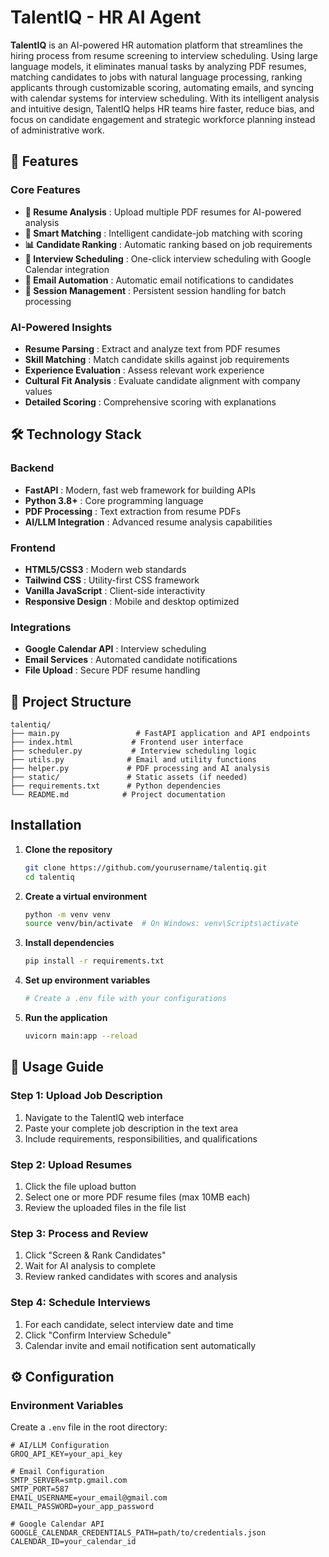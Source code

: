 # TalentIQ - HR AI Agent

**TalentIQ** is an AI-powered HR automation platform that streamlines the hiring process from resume screening to interview scheduling. Using large language models, it eliminates manual tasks by analyzing PDF resumes, matching candidates to jobs with natural language processing, ranking applicants through customizable scoring, automating emails, and syncing with calendar systems for interview scheduling. With its intelligent analysis and intuitive design, TalentIQ helps HR teams hire faster, reduce bias, and focus on candidate engagement and strategic workforce planning instead of administrative work.

## 🚀 Features

### Core Features

- **📄 Resume Analysis** : Upload multiple PDF resumes for AI-powered analysis
- **🎯 Smart Matching** : Intelligent candidate-job matching with scoring
- **📊 Candidate Ranking** : Automatic ranking based on job requirements
- **📅 Interview Scheduling** : One-click interview scheduling with Google Calendar integration
- **📧 Email Automation** : Automatic email notifications to candidates
- **💼 Session Management** : Persistent session handling for batch processing

### AI-Powered Insights

- **Resume Parsing** : Extract and analyze text from PDF resumes
- **Skill Matching** : Match candidate skills against job requirements
- **Experience Evaluation** : Assess relevant work experience
- **Cultural Fit Analysis** : Evaluate candidate alignment with company values
- **Detailed Scoring** : Comprehensive scoring with explanations

## 🛠️ Technology Stack

### Backend

- **FastAPI** : Modern, fast web framework for building APIs
- **Python 3.8+** : Core programming language
- **PDF Processing** : Text extraction from resume PDFs
- **AI/LLM Integration** : Advanced resume analysis capabilities

### Frontend

- **HTML5/CSS3** : Modern web standards
- **Tailwind CSS** : Utility-first CSS framework
- **Vanilla JavaScript** : Client-side interactivity
- **Responsive Design** : Mobile and desktop optimized

### Integrations

- **Google Calendar API** : Interview scheduling
- **Email Services** : Automated candidate notifications
- **File Upload** : Secure PDF resume handling

## 📁 Project Structure

```
talentiq/
├── main.py                 # FastAPI application and API endpoints
├── index.html             # Frontend user interface
├── scheduler.py           # Interview scheduling logic
├── utils.py              # Email and utility functions
├── helper.py             # PDF processing and AI analysis
├── static/               # Static assets (if needed)
├── requirements.txt      # Python dependencies
└── README.md            # Project documentation
```

## Installation

1. **Clone the repository**
   ```bash
   git clone https://github.com/yourusername/talentiq.git
   cd talentiq
   ```
2. **Create a virtual environment**
   ```bash
   python -m venv venv
   source venv/bin/activate  # On Windows: venv\Scripts\activate
   ```
3. **Install dependencies**
   ```bash
   pip install -r requirements.txt
   ```
4. **Set up environment variables**
   ```bash
   # Create a .env file with your configurations
   ```
5. **Run the application**
   ```bash
   uvicorn main:app --reload
   ```

## 🎯 Usage Guide

### Step 1: Upload Job Description

1. Navigate to the TalentIQ web interface
2. Paste your complete job description in the text area
3. Include requirements, responsibilities, and qualifications

### Step 2: Upload Resumes

1. Click the file upload button
2. Select one or more PDF resume files (max 10MB each)
3. Review the uploaded files in the file list

### Step 3: Process and Review

1. Click "Screen & Rank Candidates"
2. Wait for AI analysis to complete
3. Review ranked candidates with scores and analysis

### Step 4: Schedule Interviews

1. For each candidate, select interview date and time
2. Click "Confirm Interview Schedule"
3. Calendar invite and email notification sent automatically

## ⚙️ Configuration

### Environment Variables

Create a `.env` file in the root directory:

```env
# AI/LLM Configuration
GROQ_API_KEY=your_api_key

# Email Configuration
SMTP_SERVER=smtp.gmail.com
SMTP_PORT=587
EMAIL_USERNAME=your_email@gmail.com
EMAIL_PASSWORD=your_app_password

# Google Calendar API
GOOGLE_CALENDAR_CREDENTIALS_PATH=path/to/credentials.json
CALENDAR_ID=your_calendar_id
```

